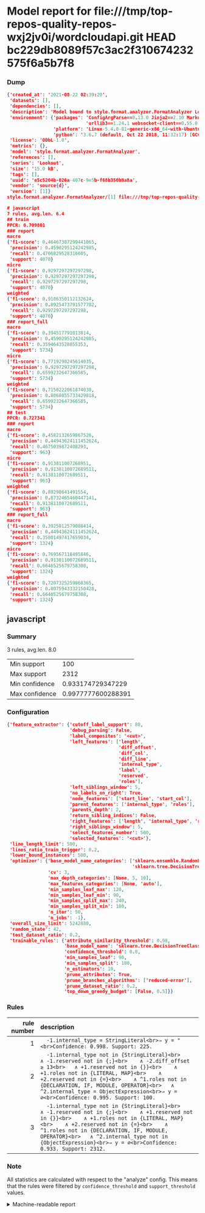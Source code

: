# Model report for file:///tmp/top-repos-quality-repos-wxj2jv0i/wordcloudapi.git HEAD bc229db8089f57c3ac2f310674232575f6a5b7f8

### Dump

```json
{'created_at': '2021-08-22 02:39:20',
 'datasets': [],
 'dependencies': [],
 'description': 'Model bound to style.format.analyzer.FormatAnalyzer Lookout analyzer.',
 'environment': {'packages': 'ConfigArgParse==0.13.0 Jinja2==2.10 MarkupSafe==1.1.1 PyStemmer==1.3.0 PyYAML==5.1 Pympler==0.5 SQLAlchemy==1.2.10 SQLAlchemy-Utils==0.33.3 asdf==2.3.2 bblfsh==2.12.7 boto==2.49.0 boto3==1.9.130 botocore==1.12.130 cachetools==2.0.1 certifi==2019.3.9 chardet==3.0.4 clint==0.5.1 docker==3.7.0 docker-pycreds==0.4.0 dulwich==0.19.11 grpcio==1.19.0 grpcio-tools==1.19.0 humanfriendly==4.16.1 humanize==0.5.1 idna==2.8 jmespath==0.9.4 jsonschema==2.6.0 lookout-sdk==0.4.1 lookout-sdk-ml==0.19.0 lookout-style==0.2.0 lz4==2.1.6 modelforge==0.12.1 numpy==1.16.2 packaging==19.0 pandas==0.22.0 pip==19.0.3 protobuf==3.7.0 psycopg2-binary==2.7.5 pygtrie==2.3 pyparsing==2.3.1 python-dateutil==2.8.0 python-igraph==0.7.1.post6 pytz==2019.1 requests==2.21.0 requirements-parser==0.2.0 scikit-learn==0.20.1 scikit-optimize==0.5.2 scipy==1.2.1 semantic-version==2.6.0 setuptools==40.8.0 six==1.12.0 smart-open==1.8.1 sourced-ml==0.8.2 spdx==2.5.0 stringcase==1.2.0 tabulate==0.8.2 tqdm==4.31.1 '
                             'urllib3==1.24.1 websocket-client==0.55.0 xxhash==1.3.0',
                 'platform': 'Linux-5.4.0-81-generic-x86_64-with-Ubuntu-18.04-bionic',
                 'python': '3.6.7 (default, Oct 22 2018, 11:32:17) [GCC 8.2.0]'},
 'license': 'ODbL-1.0',
 'metrics': {},
 'model': 'style.format.analyzer.FormatAnalyzer',
 'references': [],
 'series': 'Lookout',
 'size': '15.0 kB',
 'tags': [],
 'uuid': 'e5c5204b-026a-407c-9e5b-f68b350b9a8a',
 'vendor': 'source{d}',
 'version': [1]}
style.format.analyzer.FormatAnalyzer/[1] file:///tmp/top-repos-quality-repos-wxj2jv0i/wordcloudapi.git bc229db8089f57c3ac2f310674232575f6a5b7f8

# javascript
7 rules, avg.len. 6.4
## train
PPCR: 0.709801
### report
macro
{'f1-score': 0.46467387299441065,
 'precision': 0.4590295124242985,
 'recall': 0.4706829528316605,
 'support': 4070}
micro
{'f1-score': 0.9297297297297298,
 'precision': 0.9297297297297298,
 'recall': 0.9297297297297298,
 'support': 4070}
weighted
{'f1-score': 0.9106350112132624,
 'precision': 0.8925473791577782,
 'recall': 0.9297297297297298,
 'support': 4070}
### report_full
macro
{'f1-score': 0.394517791013814,
 'precision': 0.4590295124242985,
 'recall': 0.3594643528055353,
 'support': 5734}
micro
{'f1-score': 0.7719298245614035,
 'precision': 0.9297297297297298,
 'recall': 0.6599232647366585,
 'support': 5734}
weighted
{'f1-score': 0.7150222061874038,
 'precision': 0.8068055733429018,
 'recall': 0.6599232647366585,
 'support': 5734}
## test
PPCR: 0.727341
### report
macro
{'f1-score': 0.4582132659867526,
 'precision': 0.44943624111452624,
 'recall': 0.4675039872408293,
 'support': 963}
micro
{'f1-score': 0.913811007268951,
 'precision': 0.9138110072689511,
 'recall': 0.9138110072689511,
 'support': 963}
weighted
{'f1-score': 0.89298641491554,
 'precision': 0.8732465460447141,
 'recall': 0.9138110072689511,
 'support': 963}
### report_full
macro
{'f1-score': 0.3925812579088414,
 'precision': 0.44943624111452624,
 'recall': 0.35801497417659034,
 'support': 1324}
micro
{'f1-score': 0.769567118495846,
 'precision': 0.9138110072689511,
 'recall': 0.6646525679758308,
 'support': 1324}
weighted
{'f1-score': 0.7207325259868365,
 'precision': 0.8075943332150428,
 'recall': 0.6646525679758308,
 'support': 1324}
```

## javascript
### Summary
3 rules, avg.len. 8.0

| | |
|-|-|
|Min support|100|
|Max support|2312|
|Min confidence|0.933174729347229|
|Max confidence|0.9977777600288391|

### Configuration

```json
{'feature_extractor': {'cutoff_label_support': 80,
                       'debug_parsing': False,
                       'label_composites': '<cut>',
                       'left_features': ['length',
                                         'diff_offset',
                                         'diff_col',
                                         'diff_line',
                                         'internal_type',
                                         'label',
                                         'reserved',
                                         'roles'],
                       'left_siblings_window': 5,
                       'no_labels_on_right': True,
                       'node_features': ['start_line', 'start_col'],
                       'parent_features': ['internal_type', 'roles'],
                       'parents_depth': 2,
                       'return_sibling_indices': False,
                       'right_features': ['length', 'internal_type', 'reserved', 'roles'],
                       'right_siblings_window': 5,
                       'select_features_number': 500,
                       'selected_features': '<cut>'},
 'line_length_limit': 500,
 'lines_ratio_train_trigger': 0.2,
 'lower_bound_instances': 500,
 'optimizer': {'base_model_name_categories': ['sklearn.ensemble.RandomForestClassifier',
                                              'sklearn.tree.DecisionTreeClassifier'],
               'cv': 3,
               'max_depth_categories': [None, 5, 10],
               'max_features_categories': [None, 'auto'],
               'min_samples_leaf_max': 120,
               'min_samples_leaf_min': 90,
               'min_samples_split_max': 240,
               'min_samples_split_min': 180,
               'n_iter': 50,
               'n_jobs': -1},
 'overall_size_limit': 5242880,
 'random_state': 42,
 'test_dataset_ratio': 0.2,
 'trainable_rules': {'attribute_similarity_threshold': 0.98,
                     'base_model_name': 'sklearn.tree.DecisionTreeClassifier',
                     'confidence_threshold': 0.8,
                     'min_samples_leaf': 90,
                     'min_samples_split': 180,
                     'n_estimators': 10,
                     'prune_attributes': True,
                     'prune_branches_algorithms': ['reduced-error'],
                     'prune_dataset_ratio': 0.2,
                     'top_down_greedy_budget': [False, 0.5]}}
```

### Rules

| rule number | description |
|----:|:-----|
| 1 | `  -1.internal_type = StringLiteral<br>⇒ y = "<br>Confidence: 0.998. Support: 225.` |
| 2 | `  -1.internal_type not in {StringLiteral}<br>	∧ -1.reserved not in {;}<br>	∧ -2.diff_offset ≥ 13<br>	∧ +1.reserved not in {}}<br>	∧ +1.roles not in {LITERAL, MAP}<br>	∧ +2.reserved not in {=}<br>	∧ ^1.roles not in {DECLARATION, IF, MODULE, OPERATOR}<br>	∧ ^2.internal_type = ObjectExpression<br>⇒ y = ∅<br>Confidence: 0.995. Support: 100.` |
| 3 | `  -1.internal_type not in {StringLiteral}<br>	∧ -1.reserved not in {;}<br>	∧ +1.reserved not in {}}<br>	∧ +1.roles not in {LITERAL, MAP}<br>	∧ +2.reserved not in {=}<br>	∧ ^1.roles not in {DECLARATION, IF, MODULE, OPERATOR}<br>	∧ ^2.internal_type not in {ObjectExpression}<br>⇒ y = ∅<br>Confidence: 0.933. Support: 2312.` |

### Note
All statistics are calculated with respect to the "analyze" config. This means that the rules were filtered by
`confidence_threshold` and `support_threshold` values.

<details>
    <summary>Machine-readable report</summary>
```json
{"javascript": {"avg_rule_len": 8.0, "max_conf": 0.9977777600288391, "max_support": 2312, "min_conf": 0.933174729347229, "min_support": 100, "num_rules": 3}}
```
</details>
